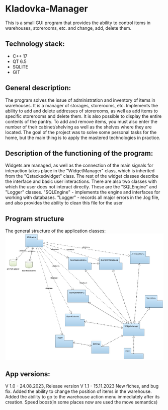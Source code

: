 # Kladovka-Manager
This is a small GUI program that provides the ability to control items in warehouses, storerooms, etc. and change, add, delete them.

## Technology stack:
- C++ 17 
- QT 6.5
- SQLITE
- GIT

## General description:

The program solves the issue of administration and inventory of items in warehouses. 
It is a manager of storages, storerooms, etc. Implements the ability to add and delete addresses of storerooms, as well as add items to specific storerooms and delete them. It is also possible to display the entire contents of the pantry. To add and remove items, you must also enter the number of their cabinet/shelving as well as the shelves where they are located. The goal of the project was to solve some personal tasks for the home, but the main thing is to apply the mastered technologies in practice.

## Description of the functioning of the program:

Widgets are managed, as well as the connection of the main signals for interaction takes place in the "WidgetManager" class, which is inherited from the "Qstackedwidget" class. The rest of the widget classes describe the interface and basic user interactions. There are also two classes with which the user does not interact directly. These are the "SQLEngine" and "Logger" classes. "SQLEngine" - implements the engine and interfaces for working with databases. "Logger" - records all major errors in the .log file, and also provides the ability to clean this file for the user

## Program structure
The general structure of the application classes:
![Project structure](https://github.com/Dimon-dudka/Kladovka-Manager/blob/main/UML_Base_desc.png)

## App versions:
V 1.0 - 24.08.2023, Release version
V 1.1 - 15.11.2023 New fiches, and bug fix. Added the ability to change the position of items in the warehouse. Added the ability to go to the warehouse action menu immediately after its creation. Speed boost(in some places now are used the move semantics)
